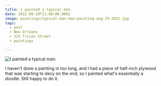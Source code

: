 ```yaml
---
title: I painted a typical man.
date: 2022-08-29T11:00:00.000Z
image: paintings/typical-man-new-painting-aug-29-2022.jpg
tags:
  - post 
  - New Orleans
  - 315 Tricou Street
  - paintings

---
```


![I painted a typical man.](/static/img/paintings/typical-man-new-painting-aug-29-2022.jpg)

I haven't done a painting in too long, and I had a piece of half-inch plywood that was starting to decy on the end, so I painted what's essentially a doodle. Still happy to do it.


